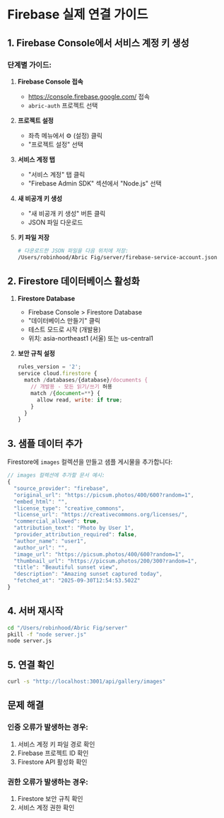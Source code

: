 # Firebase 실제 연결 가이드

## 1. Firebase Console에서 서비스 계정 키 생성

### 단계별 가이드:

1. **Firebase Console 접속**
   - https://console.firebase.google.com/ 접속
   - `abric-auth` 프로젝트 선택

2. **프로젝트 설정**
   - 좌측 메뉴에서 ⚙️ (설정) 클릭
   - "프로젝트 설정" 선택

3. **서비스 계정 탭**
   - "서비스 계정" 탭 클릭
   - "Firebase Admin SDK" 섹션에서 "Node.js" 선택

4. **새 비공개 키 생성**
   - "새 비공개 키 생성" 버튼 클릭
   - JSON 파일 다운로드

5. **키 파일 저장**
   ```bash
   # 다운로드한 JSON 파일을 다음 위치에 저장:
   /Users/robinhood/Abric Fig/server/firebase-service-account.json
   ```

## 2. Firestore 데이터베이스 활성화

1. **Firestore Database**
   - Firebase Console > Firestore Database
   - "데이터베이스 만들기" 클릭
   - 테스트 모드로 시작 (개발용)
   - 위치: asia-northeast1 (서울) 또는 us-central1

2. **보안 규칙 설정**
   ```javascript
   rules_version = '2';
   service cloud.firestore {
     match /databases/{database}/documents {
       // 개발용 - 모든 읽기/쓰기 허용
       match /{document=**} {
         allow read, write: if true;
       }
     }
   }
   ```

## 3. 샘플 데이터 추가

Firestore에 `images` 컬렉션을 만들고 샘플 게시물을 추가합니다:

```javascript
// images 컬렉션에 추가할 문서 예시:
{
  "source_provider": "firebase",
  "original_url": "https://picsum.photos/400/600?random=1",
  "embed_html": "",
  "license_type": "creative_commons",
  "license_url": "https://creativecommons.org/licenses/",
  "commercial_allowed": true,
  "attribution_text": "Photo by User 1",
  "provider_attribution_required": false,
  "author_name": "user1",
  "author_url": "",
  "image_url": "https://picsum.photos/400/600?random=1",
  "thumbnail_url": "https://picsum.photos/200/300?random=1",
  "title": "Beautiful sunset view",
  "description": "Amazing sunset captured today",
  "fetched_at": "2025-09-30T12:54:53.502Z"
}
```

## 4. 서버 재시작

```bash
cd "/Users/robinhood/Abric Fig/server"
pkill -f "node server.js"
node server.js
```

## 5. 연결 확인

```bash
curl -s "http://localhost:3001/api/gallery/images"
```

## 문제 해결

### 인증 오류가 발생하는 경우:
1. 서비스 계정 키 파일 경로 확인
2. Firebase 프로젝트 ID 확인
3. Firestore API 활성화 확인

### 권한 오류가 발생하는 경우:
1. Firestore 보안 규칙 확인
2. 서비스 계정 권한 확인
